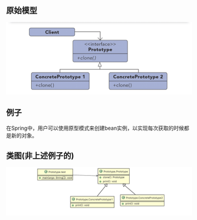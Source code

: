 ## 原始模型
![hh](https://github.com/ICDI0906/Design-Pattern/blob/master/src/Prototype/img/origin.png)
## 例子
在Spring中，用户可以使用原型模式来创建bean实例，以实现每次获取的时候都是新的对象。
## 类图(非上述例子的)
![hh](https://github.com/ICDI0906/Design-Pattern/blob/master/src/Prototype/img/example.png)
